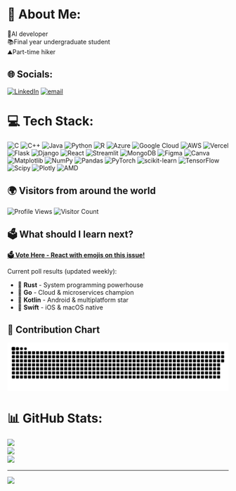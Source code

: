 # 💫 About Me:
🔖AI developer<br>📚Final year undergraduate student<br>⛰️Part-time hiker


## 🌐 Socials:
[![LinkedIn](https://img.shields.io/badge/LinkedIn-%230077B5.svg?logo=linkedin&logoColor=white)](https://linkedin.com/in/https://www.linkedin.com/in/ling-siew-win/) [![email](https://img.shields.io/badge/Email-D14836?logo=gmail&logoColor=white)](mailto:lingsiewwin99@gmail.com) 

# 💻 Tech Stack:
![C](https://img.shields.io/badge/c-%2300599C.svg?style=for-the-badge&logo=c&logoColor=white) ![C++](https://img.shields.io/badge/c++-%2300599C.svg?style=for-the-badge&logo=c%2B%2B&logoColor=white) ![Java](https://img.shields.io/badge/java-%23ED8B00.svg?style=for-the-badge&logo=openjdk&logoColor=white) ![Python](https://img.shields.io/badge/python-3670A0?style=for-the-badge&logo=python&logoColor=ffdd54) ![R](https://img.shields.io/badge/r-%23276DC3.svg?style=for-the-badge&logo=r&logoColor=white) ![Azure](https://img.shields.io/badge/azure-%230072C6.svg?style=for-the-badge&logo=microsoftazure&logoColor=white) ![Google Cloud](https://img.shields.io/badge/GoogleCloud-%234285F4.svg?style=for-the-badge&logo=google-cloud&logoColor=white) ![AWS](https://img.shields.io/badge/AWS-%23FF9900.svg?style=for-the-badge&logo=amazon-aws&logoColor=white) ![Vercel](https://img.shields.io/badge/vercel-%23000000.svg?style=for-the-badge&logo=vercel&logoColor=white) ![Flask](https://img.shields.io/badge/flask-%23000.svg?style=for-the-badge&logo=flask&logoColor=white) ![Django](https://img.shields.io/badge/django-%23092E20.svg?style=for-the-badge&logo=django&logoColor=white) ![React](https://img.shields.io/badge/react-%2320232a.svg?style=for-the-badge&logo=react&logoColor=%2361DAFB) ![Streamlit](https://img.shields.io/badge/Streamlit-%23FE4B4B.svg?style=for-the-badge&logo=streamlit&logoColor=white) ![MongoDB](https://img.shields.io/badge/MongoDB-%234ea94b.svg?style=for-the-badge&logo=mongodb&logoColor=white) ![Figma](https://img.shields.io/badge/figma-%23F24E1E.svg?style=for-the-badge&logo=figma&logoColor=white) ![Canva](https://img.shields.io/badge/Canva-%2300C4CC.svg?style=for-the-badge&logo=Canva&logoColor=white) ![Matplotlib](https://img.shields.io/badge/Matplotlib-%23ffffff.svg?style=for-the-badge&logo=Matplotlib&logoColor=black) ![NumPy](https://img.shields.io/badge/numpy-%23013243.svg?style=for-the-badge&logo=numpy&logoColor=white) ![Pandas](https://img.shields.io/badge/pandas-%23150458.svg?style=for-the-badge&logo=pandas&logoColor=white) ![PyTorch](https://img.shields.io/badge/PyTorch-%23EE4C2C.svg?style=for-the-badge&logo=PyTorch&logoColor=white) ![scikit-learn](https://img.shields.io/badge/scikit--learn-%23F7931E.svg?style=for-the-badge&logo=scikit-learn&logoColor=white) ![TensorFlow](https://img.shields.io/badge/TensorFlow-%23FF6F00.svg?style=for-the-badge&logo=TensorFlow&logoColor=white) ![Scipy](https://img.shields.io/badge/SciPy-%230C55A5.svg?style=for-the-badge&logo=scipy&logoColor=%white) ![Plotly](https://img.shields.io/badge/Plotly-%233F4F75.svg?style=for-the-badge&logo=plotly&logoColor=white) ![AMD](https://img.shields.io/badge/AMD-%23000000.svg?style=for-the-badge&logo=amd&logoColor=white)

## 🌍 Visitors from around the world
![Profile Views](https://komarev.com/ghpv/?username=LingSiewWin&color=brightgreen&style=flat-square)
![Visitor Count](https://visitor-badge.laobi.icu/badge?page_id=LingSiewWin.LingSiewWin&left_color=red&right_color=green)

## 🗳️ What should I learn next?

**[🗳️ Vote Here - React with emojis on this issue!](https://github.com/LingSiewWin/LingSiewWin/issues/1)**

Current poll results (updated weekly):
- 🦀 **Rust** - System programming powerhouse
- 🐹 **Go** - Cloud & microservices champion  
- 🎯 **Kotlin** - Android & multiplatform star
- 🍎 **Swift** - iOS & macOS native


## 🐍 Contribution Chart
![Total contribution](https://raw.githubusercontent.com/LingSiewWin/LingSiewWin/refs/heads/output/github-contribution-grid-snake.svg)

# 📊 GitHub Stats:
![](https://github-readme-stats.vercel.app/api?username=LingSiewWin&theme=dark&hide_border=false&include_all_commits=true&count_private=true)<br/>
![](https://github-readme-streak-stats.herokuapp.com/?user=LingSiewWin&theme=dark&hide_border=false)<br/>
![](https://github-readme-stats.vercel.app/api/top-langs/?username=LingSiewWin&theme=dark&hide_border=false&include_all_commits=true&count_private=true&layout=compact)

---
[![](https://visitcount.itsvg.in/api?id=LingSiewWin&icon=0&color=0)](https://visitcount.itsvg.in)

<!-- Proudly created with GPRM ( https://gprm.itsvg.in ) -->